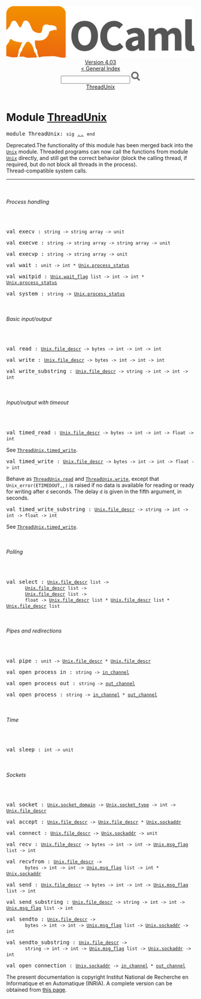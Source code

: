 <!-- ((! set title API !)) ((! set documentation !)) ((! set api !)) ((! set nobreadcrumb !)) -->
<div class="api"><header><nav class="toc brand"><a class="brand" href="https://ocaml.org/"><img src="colour-logo-gray.svg" class="svg" alt="OCaml"></a></nav><nav class="toc"><div class="toc_version"><a href="/docs" id="version-select">Version 4.03</a></div><a href="index.html">&lt; General Index</a><div class="api_search"><input type="text" name="apisearch" id="api_search" oninput="mySearch(false);" onkeypress="this.oninput();" onclick="this.oninput();" onpaste="this.oninput();">
<img src="search_icon.svg" alt="Search" class="svg" onclick="mySearch(false)"></div>
<div id="search_results"></div><div class="toc_title"><a href="#top">ThreadUnix</a></div><ul></ul></nav></header>

<h1>Module <a href="type_ThreadUnix.html">ThreadUnix</a></h1>

<pre><span class="keyword">module</span> ThreadUnix: <code class="code"><span class="keyword">sig</span></code> <a href="ThreadUnix.html">..</a> <code class="code"><span class="keyword">end</span></code></pre><div class="info module top">
<span class="warning">Deprecated.</span>The functionality of this module has been merged back into
   the <a href="Unix.html"><code class="code"><span class="constructor">Unix</span></code></a> module.  Threaded programs can now call the functions
   from module <a href="Unix.html"><code class="code"><span class="constructor">Unix</span></code></a> directly, and still get the correct behavior
   (block the calling thread, if required, but do not block all threads
   in the process).<br>
Thread-compatible system calls.<br>
</div>
<hr width="100%">
<br>
<h6 id="6_Processhandling">Process handling</h6><br>

<pre><span id="VALexecv"><span class="keyword">val</span> execv</span> : <code class="type">string -&gt; string array -&gt; unit</code></pre>
<pre><span id="VALexecve"><span class="keyword">val</span> execve</span> : <code class="type">string -&gt; string array -&gt; string array -&gt; unit</code></pre>
<pre><span id="VALexecvp"><span class="keyword">val</span> execvp</span> : <code class="type">string -&gt; string array -&gt; unit</code></pre>
<pre><span id="VALwait"><span class="keyword">val</span> wait</span> : <code class="type">unit -&gt; int * <a href="Unix.html#TYPEprocess_status">Unix.process_status</a></code></pre>
<pre><span id="VALwaitpid"><span class="keyword">val</span> waitpid</span> : <code class="type"><a href="Unix.html#TYPEwait_flag">Unix.wait_flag</a> list -&gt; int -&gt; int * <a href="Unix.html#TYPEprocess_status">Unix.process_status</a></code></pre>
<pre><span id="VALsystem"><span class="keyword">val</span> system</span> : <code class="type">string -&gt; <a href="Unix.html#TYPEprocess_status">Unix.process_status</a></code></pre><br>
<h6 id="6_Basicinputoutput">Basic input/output</h6><br>

<pre><span id="VALread"><span class="keyword">val</span> read</span> : <code class="type"><a href="Unix.html#TYPEfile_descr">Unix.file_descr</a> -&gt; bytes -&gt; int -&gt; int -&gt; int</code></pre>
<pre><span id="VALwrite"><span class="keyword">val</span> write</span> : <code class="type"><a href="Unix.html#TYPEfile_descr">Unix.file_descr</a> -&gt; bytes -&gt; int -&gt; int -&gt; int</code></pre>
<pre><span id="VALwrite_substring"><span class="keyword">val</span> write_substring</span> : <code class="type"><a href="Unix.html#TYPEfile_descr">Unix.file_descr</a> -&gt; string -&gt; int -&gt; int -&gt; int</code></pre><br>
<h6 id="6_Inputoutputwithtimeout">Input/output with timeout</h6><br>

<pre><span id="VALtimed_read"><span class="keyword">val</span> timed_read</span> : <code class="type"><a href="Unix.html#TYPEfile_descr">Unix.file_descr</a> -&gt; bytes -&gt; int -&gt; int -&gt; float -&gt; int</code></pre><div class="info ">
See <a href="ThreadUnix.html#VALtimed_write"><code class="code"><span class="constructor">ThreadUnix</span>.timed_write</code></a>.<br>
</div>

<pre><span id="VALtimed_write"><span class="keyword">val</span> timed_write</span> : <code class="type"><a href="Unix.html#TYPEfile_descr">Unix.file_descr</a> -&gt; bytes -&gt; int -&gt; int -&gt; float -&gt; int</code></pre><div class="info ">
Behave as <a href="ThreadUnix.html#VALread"><code class="code"><span class="constructor">ThreadUnix</span>.read</code></a> and <a href="ThreadUnix.html#VALwrite"><code class="code"><span class="constructor">ThreadUnix</span>.write</code></a>, except that
   <code class="code"><span class="constructor">Unix_error</span>(<span class="constructor">ETIMEDOUT</span>,_,_)</code> is raised if no data is
   available for reading or ready for writing after <code class="code">d</code> seconds.
   The delay <code class="code">d</code> is given in the fifth argument, in seconds.<br>
</div>

<pre><span id="VALtimed_write_substring"><span class="keyword">val</span> timed_write_substring</span> : <code class="type"><a href="Unix.html#TYPEfile_descr">Unix.file_descr</a> -&gt; string -&gt; int -&gt; int -&gt; float -&gt; int</code></pre><div class="info ">
See <a href="ThreadUnix.html#VALtimed_write"><code class="code"><span class="constructor">ThreadUnix</span>.timed_write</code></a>.<br>
</div>
<br>
<h6 id="6_Polling">Polling</h6><br>

<pre><span id="VALselect"><span class="keyword">val</span> select</span> : <code class="type"><a href="Unix.html#TYPEfile_descr">Unix.file_descr</a> list -&gt;<br>       <a href="Unix.html#TYPEfile_descr">Unix.file_descr</a> list -&gt;<br>       <a href="Unix.html#TYPEfile_descr">Unix.file_descr</a> list -&gt;<br>       float -&gt; <a href="Unix.html#TYPEfile_descr">Unix.file_descr</a> list * <a href="Unix.html#TYPEfile_descr">Unix.file_descr</a> list * <a href="Unix.html#TYPEfile_descr">Unix.file_descr</a> list</code></pre><br>
<h6 id="6_Pipesandredirections">Pipes and redirections</h6><br>

<pre><span id="VALpipe"><span class="keyword">val</span> pipe</span> : <code class="type">unit -&gt; <a href="Unix.html#TYPEfile_descr">Unix.file_descr</a> * <a href="Unix.html#TYPEfile_descr">Unix.file_descr</a></code></pre>
<pre><span id="VALopen_process_in"><span class="keyword">val</span> open_process_in</span> : <code class="type">string -&gt; <a href="Pervasives.html#TYPEin_channel">in_channel</a></code></pre>
<pre><span id="VALopen_process_out"><span class="keyword">val</span> open_process_out</span> : <code class="type">string -&gt; <a href="Pervasives.html#TYPEout_channel">out_channel</a></code></pre>
<pre><span id="VALopen_process"><span class="keyword">val</span> open_process</span> : <code class="type">string -&gt; <a href="Pervasives.html#TYPEin_channel">in_channel</a> * <a href="Pervasives.html#TYPEout_channel">out_channel</a></code></pre><br>
<h6 id="6_Time">Time</h6><br>

<pre><span id="VALsleep"><span class="keyword">val</span> sleep</span> : <code class="type">int -&gt; unit</code></pre><br>
<h6 id="6_Sockets">Sockets</h6><br>

<pre><span id="VALsocket"><span class="keyword">val</span> socket</span> : <code class="type"><a href="Unix.html#TYPEsocket_domain">Unix.socket_domain</a> -&gt; <a href="Unix.html#TYPEsocket_type">Unix.socket_type</a> -&gt; int -&gt; <a href="Unix.html#TYPEfile_descr">Unix.file_descr</a></code></pre>
<pre><span id="VALaccept"><span class="keyword">val</span> accept</span> : <code class="type"><a href="Unix.html#TYPEfile_descr">Unix.file_descr</a> -&gt; <a href="Unix.html#TYPEfile_descr">Unix.file_descr</a> * <a href="Unix.html#TYPEsockaddr">Unix.sockaddr</a></code></pre>
<pre><span id="VALconnect"><span class="keyword">val</span> connect</span> : <code class="type"><a href="Unix.html#TYPEfile_descr">Unix.file_descr</a> -&gt; <a href="Unix.html#TYPEsockaddr">Unix.sockaddr</a> -&gt; unit</code></pre>
<pre><span id="VALrecv"><span class="keyword">val</span> recv</span> : <code class="type"><a href="Unix.html#TYPEfile_descr">Unix.file_descr</a> -&gt; bytes -&gt; int -&gt; int -&gt; <a href="Unix.html#TYPEmsg_flag">Unix.msg_flag</a> list -&gt; int</code></pre>
<pre><span id="VALrecvfrom"><span class="keyword">val</span> recvfrom</span> : <code class="type"><a href="Unix.html#TYPEfile_descr">Unix.file_descr</a> -&gt;<br>       bytes -&gt; int -&gt; int -&gt; <a href="Unix.html#TYPEmsg_flag">Unix.msg_flag</a> list -&gt; int * <a href="Unix.html#TYPEsockaddr">Unix.sockaddr</a></code></pre>
<pre><span id="VALsend"><span class="keyword">val</span> send</span> : <code class="type"><a href="Unix.html#TYPEfile_descr">Unix.file_descr</a> -&gt; bytes -&gt; int -&gt; int -&gt; <a href="Unix.html#TYPEmsg_flag">Unix.msg_flag</a> list -&gt; int</code></pre>
<pre><span id="VALsend_substring"><span class="keyword">val</span> send_substring</span> : <code class="type"><a href="Unix.html#TYPEfile_descr">Unix.file_descr</a> -&gt; string -&gt; int -&gt; int -&gt; <a href="Unix.html#TYPEmsg_flag">Unix.msg_flag</a> list -&gt; int</code></pre>
<pre><span id="VALsendto"><span class="keyword">val</span> sendto</span> : <code class="type"><a href="Unix.html#TYPEfile_descr">Unix.file_descr</a> -&gt;<br>       bytes -&gt; int -&gt; int -&gt; <a href="Unix.html#TYPEmsg_flag">Unix.msg_flag</a> list -&gt; <a href="Unix.html#TYPEsockaddr">Unix.sockaddr</a> -&gt; int</code></pre>
<pre><span id="VALsendto_substring"><span class="keyword">val</span> sendto_substring</span> : <code class="type"><a href="Unix.html#TYPEfile_descr">Unix.file_descr</a> -&gt;<br>       string -&gt; int -&gt; int -&gt; <a href="Unix.html#TYPEmsg_flag">Unix.msg_flag</a> list -&gt; <a href="Unix.html#TYPEsockaddr">Unix.sockaddr</a> -&gt; int</code></pre>
<pre><span id="VALopen_connection"><span class="keyword">val</span> open_connection</span> : <code class="type"><a href="Unix.html#TYPEsockaddr">Unix.sockaddr</a> -&gt; <a href="Pervasives.html#TYPEin_channel">in_channel</a> * <a href="Pervasives.html#TYPEout_channel">out_channel</a></code></pre><div class="copyright">The present documentation is copyright Institut National de Recherche en Informatique et en Automatique (INRIA). A complete version can be obtained from <a href="http://caml.inria.fr/pub/docs/manual-ocaml/">this page</a>.</div></div>